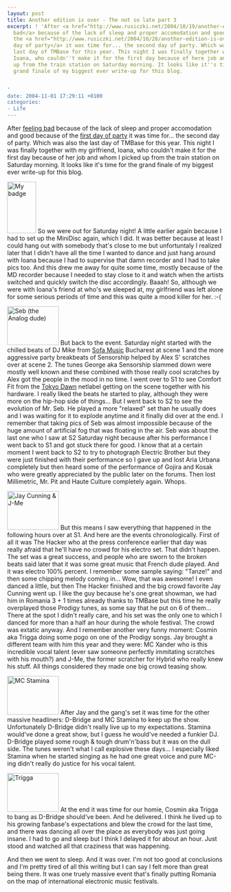 ```yaml
---
layout: post
title: Another edition is over - The not so late part 3
excerpt: ! 'After <a href="http://www.rusiczki.net/2004/10/19/another-edition-is-over-part-1/">feeling
  bad</a> because of the lack of sleep and proper accomodation and good because of
  the <a href="http://www.rusiczki.net/2004/10/28/another-edition-is-over-the-late-part-2/">first
  day of party</a> it was time for... the second day of party. Which was also the
  last day of TMBase for this year. This night I was finally together with my girlfriend,
  Ioana, who couldn''t make it for the first day because of here job and whom I picked
  up from the train station on Saturday morning. It looks like it''s time for the
  grand finale of my biggest ever write-up for this blog.


'
date: 2004-11-01 17:29:11 +0100
categories:
- Life
---
```

After <a href="http://www.rusiczki.net/2004/10/19/another-edition-is-over-part-1/">feeling bad</a> because of the lack of sleep and proper accomodation and good because of the <a href="http://www.rusiczki.net/2004/10/28/another-edition-is-over-the-late-part-2/">first day of party</a> it was time for... the second day of party. Which was also the last day of TMBase for this year. This night I was finally together with my girlfriend, Ioana, who couldn't make it for the first day because of her job and whom I picked up from the train station on Saturday morning. It looks like it's time for the grand finale of my biggest ever write-up for this blog.

<a id="more"></a><a id="more-333"></a>

<a href="http://www.rusiczki.net/blog/blogpics/tm04base_my_badge.php" onclick="window.open('http://www.rusiczki.net/blog/blogpics/tm04base_my_badge.php','popup','width=361,height=640,scrollbars=no,resizable=no,toolbar=no,directories=no,location=no,menubar=no,status=no,left=0,top=0'); return false"><img src="http://www.rusiczki.net/blog/blogpics/tm04base_my_badge-thumb.jpg" width="67" height="120" border="0" alt="My badge" class="postimage" /></a> So we were out for Saturday night! A little earlier again because I had to set up the MiniDisc again, which I did. It was better because at least I could hang out with somebody that's close to me but unfortuntaly I realized later that I didn't have all the time I wanted to dance and just hang around with Ioana because I had to supervise that damn recorder and I had to take pics too. And this drew me away for quite some time, mostly because of the MD recorder because I needed to stay close to it and watch when the artists switched and quickly switch the disc accordingly. Baaah! So, although we were with Ioana's friend at who's we sleeped at, my girlfriend was left alone for some serious periods of time and this was quite a mood killer for her. :-(

<a href="http://www.rusiczki.net/blog/blogpics/tm04base_seb.php" onclick="window.open('http://www.rusiczki.net/blog/blogpics/tm04base_seb.php','popup','width=800,height=600,scrollbars=no,resizable=no,toolbar=no,directories=no,location=no,menubar=no,status=no,left=0,top=0'); return false"><img src="http://www.rusiczki.net/blog/blogpics/tm04base_seb-thumb.jpg" width="120" height="90" border="0" alt="Seb (the Analog dude)" class="postimage" /></a> But back to the event. Saturday night started with the chilled beats of DJ Mike from <a href="http://www.imv.ro/sofamusic/home.php">Sofa Music</a> Bucharest at scene 1 and the more aggressive party breakbeats of Sensorship helped by Alex S' scratches over at scene 2. The tunes George aka Sensorship slammed down were mostly well known and these combined with those really cool scratches by Alex got the people in the mood in no time. I went over to S1 to see Comfort Fit from the <a href="http://www.tokyodawnrecords.com">Tokyo Dawn</a> netlabel getting on the scene together with his hardware. I really liked the beats he started to play, although they were more on the hip-hop side of things... But I went back to S2 to see the evolution of Mr. Seb. He played a more "relaxed" set than he usually does and I was waiting for it to explode anytime and it finally did over at the end. I remember that taking pics of Seb was almost impossible because of the huge amount of artificial fog that was floating in the air. Seb was about the last one who I saw at S2 Saturday night because after his performance I went back to S1 and got stuck there for good. I know that at a certain moment I went back to S2 to try to photograph Electric Brother but they were just finished with their performance so I gave up and lost Aria Urbana completely but then heard some of the performance of Gojira and Kosak who were greatly appreciated by the public later on the forums. Then lost Millimetric, Mr. Pit and Haute Culture completely again. Whops.

<a href="http://www.rusiczki.net/blog/blogpics/tm04base_jay_cunning_and_jme.php" onclick="window.open('http://www.rusiczki.net/blog/blogpics/tm04base_jay_cunning_and_jme.php','popup','width=800,height=600,scrollbars=no,resizable=no,toolbar=no,directories=no,location=no,menubar=no,status=no,left=0,top=0'); return false"><img src="http://www.rusiczki.net/blog/blogpics/tm04base_jay_cunning_and_jme-thumb.jpg" width="120" height="90" border="0" alt="Jay Cunning &amp; J-Me" class="postimage" /></a> But this means I saw everything that happened in the following hours over at S1. And here are the events chronologically. First of all it was The Hacker who at the press conference earlier that day was really afraid that he'll have no crowd for his electro set. That didn't happen. The set was a great success, and people who are sworn to the broken beats said later that it was some great music that French dude played. And it was electro 100% percent. I remember some sample saying: "Tanze!" and then some chipping melody coming in... Wow, that was awesome! I even danced a little, but then The Hacker finished and the big crowd favorite Jay Cunning went up. I like the guy because he's one great showman, we had him in Romania 3 + 1 times already thanks to TMBase but this time he really overplayed those Prodigy tunes, as some say that he put on 6 of them... There at the spot I didn't really care, and his set was the only one to which I danced for more than a half an hour during the whole festival. The crowd was extatic anyway. And I remember another very funny moment: Cosmin aka Trigga doing some pogo on one of the Prodigy songs. Jay brought a different team with him this year and they were: MC Xander who is this incredible vocal talent (ever saw someone perfectly immitating scratches with his mouth?) and J-Me, the former scratcher for Hybrid who really knew his stuff. All things considered they made one big crowd teasing show.

<a href="http://www.rusiczki.net/blog/blogpics/tm04base_mc_stamina.php" onclick="window.open('http://www.rusiczki.net/blog/blogpics/tm04base_mc_stamina.php','popup','width=800,height=600,scrollbars=no,resizable=no,toolbar=no,directories=no,location=no,menubar=no,status=no,left=0,top=0'); return false"><img src="http://www.rusiczki.net/blog/blogpics/tm04base_mc_stamina-thumb.jpg" width="120" height="90" border="0" alt="MC Stamina" class="postimage" /></a> After Jay and the gang's set it was time for the other massive headliners: D-Bridge and MC Stamina to keep up the show. Unfortunately D-Bridge didn't really live up to my expectations. Stamina would've done a great show, but I guess he would've needed a funkier DJ. D-Bridge played some rough & tough drum'n'bass but it was on the dull side. The tunes weren't what I call explosive these days... I especially liked Stamina when he started singing as he had one great voice and pure MC-ing didn't really do justice for his vocal talent.

<a href="http://www.rusiczki.net/blog/blogpics/tm04base_trigga.php" onclick="window.open('http://www.rusiczki.net/blog/blogpics/tm04base_trigga.php','popup','width=800,height=600,scrollbars=no,resizable=no,toolbar=no,directories=no,location=no,menubar=no,status=no,left=0,top=0'); return false"><img src="http://www.rusiczki.net/blog/blogpics/tm04base_trigga-thumb.jpg" width="120" height="90" border="0" alt="Trigga" class="postimage" /></a> At the end it was time for our homie, Cosmin aka Trigga to bang as D-Bridge should've been. And he delivered. I think he lived up to his growing fanbase's expectations and blew the crowd for the last time, and there was dancing all over the place as everybody was just going insane. I had to go and sleep but I think I delayed it for about an hour. Just stood and watched all that craziness that was happening.

And then we went to sleep. And it was over. I'm not too good at conclusions and I'm pretty tired of all this writing but I can say I felt more than great being there. It was one truely massive event that's finally putting Romania on the map of international electronic music festivals.
